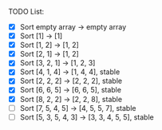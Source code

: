 TODO List:
 - [x] Sort empty array -> empty array
 - [x] Sort [1] -> [1]
 - [x] Sort [1, 2] -> [1, 2]
 - [x] Sort [2, 1] -> [1, 2]
 - [x] Sort [3, 2, 1] -> [1, 2, 3]
 - [x] Sort [4, 1, 4] -> [1, 4, 4], stable
 - [x] Sort [2, 2, 2] -> [2, 2, 2], stable
 - [x] Sort [6, 6, 5] -> [6, 6, 5], stable
 - [x] Sort [8, 2, 2] -> [2, 2, 8], stable
 - [ ] Sort [7, 5, 4, 5] -> [4, 5, 5, 7], stable
 - [ ] Sort [5, 3, 5, 4, 3] -> [3, 3, 4, 5, 5], stable